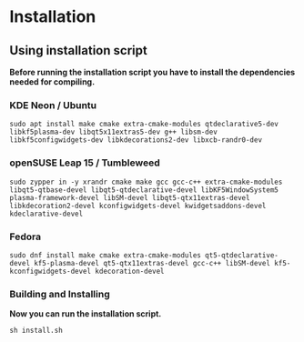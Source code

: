 Installation
============

## Using installation script

**Before running the installation script you have to install the dependencies needed for compiling.**


### KDE Neon / Ubuntu

```
sudo apt install make cmake extra-cmake-modules qtdeclarative5-dev libkf5plasma-dev libqt5x11extras5-dev g++ libsm-dev libkf5configwidgets-dev libkdecorations2-dev libxcb-randr0-dev
```

### openSUSE Leap 15 / Tumbleweed

```
sudo zypper in -y xrandr cmake make gcc gcc-c++ extra-cmake-modules libqt5-qtbase-devel libqt5-qtdeclarative-devel libKF5WindowSystem5 plasma-framework-devel libSM-devel libqt5-qtx11extras-devel libkdecoration2-devel kconfigwidgets-devel kwidgetsaddons-devel kdeclarative-devel
```

### Fedora
```
sudo dnf install make cmake extra-cmake-modules qt5-qtdeclarative-devel kf5-plasma-devel qt5-qtx11extras-devel gcc-c++ libSM-devel kf5-kconfigwidgets-devel kdecoration-devel
```

### Building and Installing

**Now you can run the installation script.**

```
sh install.sh
```

